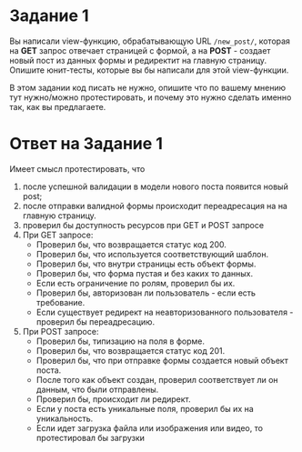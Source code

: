 # Задание 1

Вы написали view-функцию, обрабатывающую URL `/new_post/`, которая на **GET** запрос отвечает страницей с формой, а на **POST** - создает новый пост из данных формы и редиректит на главную страницу.  
Опишите юнит-тесты, которые вы бы написали для этой view-функции.  

В этом задании код писать не нужно, опишите что по вашему мнению тут нужно/можно протестировать, и почему это нужно сделать именно так, как вы предлагаете.

# Ответ на Задание 1

Имеет смысл протестировать, что
1. после успешной валидации в модели нового поста появится новый post;
2. после отправки валидной формы происходит переадресация на на главную страницу. 
3. проверил бы доступность ресурсов при GET и POST запросе
4. При GET запросе:
    - Проверил бы, что возвращается статус код 200.    
    - Проверил бы, что используется соответствующий шаблон.     
    - Проверил бы, что внутри страницы есть объект формы.    
    - Проверил бы, что форма пустая и без каких то данных.    
    - Если есть ограничение по ролям, проверил бы их. 
    - Проверил бы, авторизован ли пользователь - если есть требование.  
    - Если существует редирект на неавторизованного пользователя - проверил бы  переадресацию.
5. При POST запросе:
    - Проверил бы, типизацию на поля в форме.
    - Проверил бы, что возвращается статус код 201.    
    - Проверил бы, что при отправке формы создается новый объект поста.
    - После того как объект создан, проверил соответствует ли он данным, что были отправлены.
    - Проверил бы, происходит ли редирект.
    - Если у поста есть уникальные поля, проверил бы их на уникальность.
    - Если идет загрузка файла или изображения или видео, то протестировал бы загрузки 
